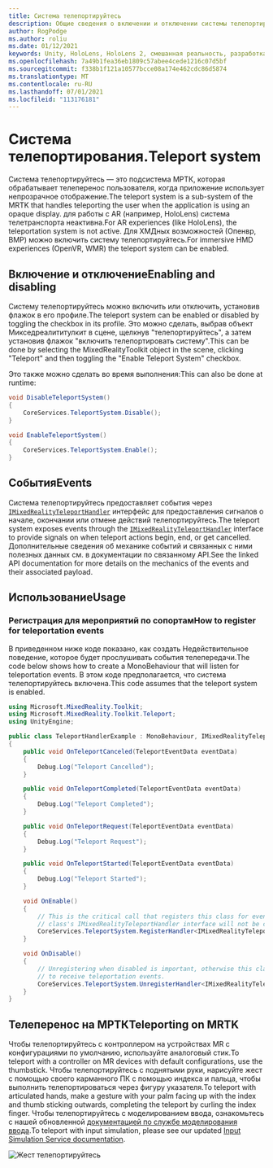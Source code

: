 ```yaml
---
title: Система телепортируйтесь
description: Общие сведения о включении и отключении системы телепортируйтесь в МРТК
author: RogPodge
ms.author: roliu
ms.date: 01/12/2021
keywords: Unity, HoloLens, HoloLens 2, смешанная реальность, разработка, мртк, система телепортируйтесь,
ms.openlocfilehash: 7a49b1fea36eb1809c57abee4cede1216c07d5bf
ms.sourcegitcommit: f338b1f121a10577bcce08a174e462cdc86d5874
ms.translationtype: MT
ms.contentlocale: ru-RU
ms.lasthandoff: 07/01/2021
ms.locfileid: "113176181"
---
```

# <a name="teleport-system"></a><span data-ttu-id="ce216-104">Система телепортирования.</span><span class="sxs-lookup"><span data-stu-id="ce216-104">Teleport system</span></span>

<span data-ttu-id="ce216-105">Система телепортируйтесь — это подсистема МРТК, которая обрабатывает телеперенос пользователя, когда приложение использует непрозрачное отображение.</span><span class="sxs-lookup"><span data-stu-id="ce216-105">The teleport system is a sub-system of the MRTK that handles teleporting the user when the application is using an opaque display.</span></span> <span data-ttu-id="ce216-106">для работы с AR (например, HoloLens) система телетранспорта неактивна.</span><span class="sxs-lookup"><span data-stu-id="ce216-106">For AR experiences (like HoloLens), the teleportation system is not active.</span></span> <span data-ttu-id="ce216-107">Для ХМДных возможностей (Опенвр, ВМР) можно включить систему телепортируйтесь.</span><span class="sxs-lookup"><span data-stu-id="ce216-107">For immersive HMD experiences (OpenVR, WMR) the teleport system can be enabled.</span></span>

## <a name="enabling-and-disabling"></a><span data-ttu-id="ce216-108">Включение и отключение</span><span class="sxs-lookup"><span data-stu-id="ce216-108">Enabling and disabling</span></span>

<span data-ttu-id="ce216-109">Систему телепортируйтесь можно включить или отключить, установив флажок в его профиле.</span><span class="sxs-lookup"><span data-stu-id="ce216-109">The teleport system can be enabled or disabled by toggling the checkbox in its profile.</span></span>
<span data-ttu-id="ce216-110">Это можно сделать, выбрав объект Микседреалититулкит в сцене, щелкнув "телепортируйтесь", а затем установив флажок "включить телепортировать систему".</span><span class="sxs-lookup"><span data-stu-id="ce216-110">This can be done by selecting the MixedRealityToolkit object in the scene, clicking "Teleport" and then toggling the "Enable Teleport System" checkbox.</span></span>

<span data-ttu-id="ce216-111">Это также можно сделать во время выполнения:</span><span class="sxs-lookup"><span data-stu-id="ce216-111">This can also be done at runtime:</span></span>

```c#
void DisableTeleportSystem()
{
    CoreServices.TeleportSystem.Disable();
}

void EnableTeleportSystem()
{
    CoreServices.TeleportSystem.Enable();
}
```

## <a name="events"></a><span data-ttu-id="ce216-112">События</span><span class="sxs-lookup"><span data-stu-id="ce216-112">Events</span></span>

<span data-ttu-id="ce216-113">Система телепортируйтесь предоставляет события через [`IMixedRealityTeleportHandler`](xref:Microsoft.MixedReality.Toolkit.Teleport.IMixedRealityTeleportHandler) интерфейс для предоставления сигналов о начале, окончании или отмене действий телепортируйтесь.</span><span class="sxs-lookup"><span data-stu-id="ce216-113">The teleport system exposes events through the [`IMixedRealityTeleportHandler`](xref:Microsoft.MixedReality.Toolkit.Teleport.IMixedRealityTeleportHandler) interface to provide signals on when teleport actions begin, end, or get cancelled.</span></span>
<span data-ttu-id="ce216-114">Дополнительные сведения об механике событий и связанных с ними полезных данных см. в документации по связанному API.</span><span class="sxs-lookup"><span data-stu-id="ce216-114">See the linked API documentation for more details on the mechanics of the events and their associated payload.</span></span>

## <a name="usage"></a><span data-ttu-id="ce216-115">Использование</span><span class="sxs-lookup"><span data-stu-id="ce216-115">Usage</span></span>

### <a name="how-to-register-for-teleportation-events"></a><span data-ttu-id="ce216-116">Регистрация для мероприятий по сопортам</span><span class="sxs-lookup"><span data-stu-id="ce216-116">How to register for teleportation events</span></span>

<span data-ttu-id="ce216-117">В приведенном ниже коде показано, как создать Недействительное поведение, которое будет прослушивать события телепередачи.</span><span class="sxs-lookup"><span data-stu-id="ce216-117">The code below shows how to create a MonoBehaviour that will listen for teleportation events.</span></span> <span data-ttu-id="ce216-118">В этом коде предполагается, что система телепортируйтесь включена.</span><span class="sxs-lookup"><span data-stu-id="ce216-118">This code assumes that the teleport system is enabled.</span></span>

```c#
using Microsoft.MixedReality.Toolkit;
using Microsoft.MixedReality.Toolkit.Teleport;
using UnityEngine;

public class TeleportHandlerExample : MonoBehaviour, IMixedRealityTeleportHandler
{
    public void OnTeleportCanceled(TeleportEventData eventData)
    {
        Debug.Log("Teleport Cancelled");
    }

    public void OnTeleportCompleted(TeleportEventData eventData)
    {
        Debug.Log("Teleport Completed");
    }

    public void OnTeleportRequest(TeleportEventData eventData)
    {
        Debug.Log("Teleport Request");
    }

    public void OnTeleportStarted(TeleportEventData eventData)
    {
        Debug.Log("Teleport Started");
    }

    void OnEnable()
    {
        // This is the critical call that registers this class for events. Without this
        // class's IMixedRealityTeleportHandler interface will not be called.
        CoreServices.TeleportSystem.RegisterHandler<IMixedRealityTeleportHandler>(this);
    }

    void OnDisable()
    {
        // Unregistering when disabled is important, otherwise this class will continue
        // to receive teleportation events.
        CoreServices.TeleportSystem.UnregisterHandler<IMixedRealityTeleportHandler>(this);
    }
}
```

## <a name="teleporting-on-mrtk"></a><span data-ttu-id="ce216-119">Телеперенос на МРТК</span><span class="sxs-lookup"><span data-stu-id="ce216-119">Teleporting on MRTK</span></span>

<span data-ttu-id="ce216-120">Чтобы телепортируйтесь с контроллером на устройствах MR с конфигурациями по умолчанию, используйте аналоговый стик.</span><span class="sxs-lookup"><span data-stu-id="ce216-120">To teleport with a controller on MR devices with default configurations, use the thumbstick.</span></span> <span data-ttu-id="ce216-121">Чтобы телепортируйтесь с поднятыми руки, нарисуйте жест с помощью своего карманного ПК с помощью индекса и пальца, чтобы выполнить телепортироваться через фигуру указателя.</span><span class="sxs-lookup"><span data-stu-id="ce216-121">To teleport with articulated hands, make a gesture with your palm facing up with the index and thumb sticking outwards, completing the teleport by curling the index finger.</span></span> <span data-ttu-id="ce216-122">Чтобы телепортируйтесь с моделированием ввода, ознакомьтесь с нашей обновленной [документацией по службе моделирования ввода](../input-simulation/input-simulation-service.md).</span><span class="sxs-lookup"><span data-stu-id="ce216-122">To teleport with input simulation, please see our updated [Input Simulation Service documentation](../input-simulation/input-simulation-service.md).</span></span>

  ![Жест телепортируйтесь](../images/teleport/handteleport.gif)

